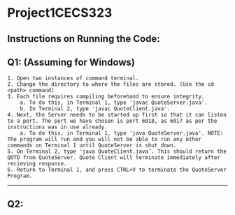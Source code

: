 # Project1CECS323

Instructions on Running the Code:
-------------------------------------------------------------------------------------------
Q1: (Assuming for Windows)
-------------------------------------------------------------------------------------------
    1. Open two instances of command terminal.
    2. Change the directory to where the files are stored. (Use the cd <path> command)
    3. Each file requires compiling beforehand to ensure integrity.
        a. To do this, in Terminal 1, type 'javac QuoteServer.java'.
        b. In Terminal 2, type 'javac QuoteClient.java'.
    4. Next, the Server needs to be started up first so that it can listen to a port. The port we have chosen is port 6018, as 6017 as per the instructions was in use already.
        a. To do this, in Terminal 1, type 'java QuoteServer.java'. NOTE: The program will run and you will not be able to run any other commands on Terminal 1 until QuoteServer is shut down.
    5. On Terminal 2, type 'java QuoteClient.java'. This should return the QOTD from QuoteServer. Quote Client will terminate immediately after recieving response.
    6. Return to Terminal 1, and press CTRL+V to terminate the QuoteServer Program.
-------------------------------------------------------------------------------------------
Q2: 
-------------------------------------------------------------------------------------------

        